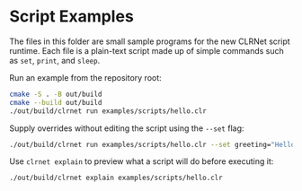# Script Examples

The files in this folder are small sample programs for the new CLRNet script
runtime. Each file is a plain-text script made up of simple commands such as
`set`, `print`, and `sleep`.

Run an example from the repository root:

```bash
cmake -S . -B out/build
cmake --build out/build
./out/build/clrnet run examples/scripts/hello.clr
```

Supply overrides without editing the script using the `--set` flag:

```bash
./out/build/clrnet run examples/scripts/hello.clr --set greeting="Hello from overrides"
```

Use `clrnet explain` to preview what a script will do before executing it:

```bash
./out/build/clrnet explain examples/scripts/hello.clr
```

